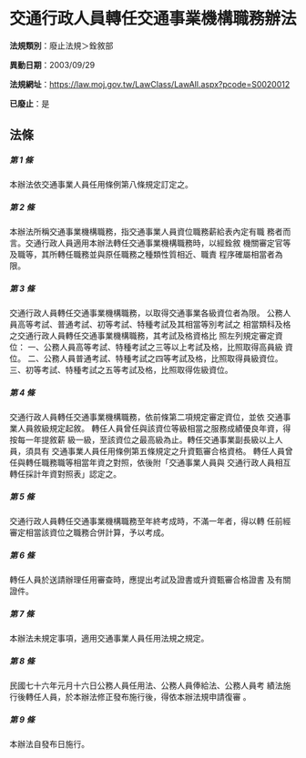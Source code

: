 # 交通行政人員轉任交通事業機構職務辦法

**法規類別**：廢止法規＞銓敘部

**異動日期**：2003/09/29  

**法規網址**：https://law.moj.gov.tw/LawClass/LawAll.aspx?pcode=S0020012

**已廢止**：是



## 法條
##### 第 1 條
本辦法依交通事業人員任用條例第八條規定訂定之。

##### 第 2 條
本辦法所稱交通事業機構職務，指交通事業人員資位職務薪給表內定有職
務者而言。交通行政人員適用本辦法轉任交通事業機構職務時，以經銓敘
機關審定官等及職等，其所轉任職務並與原任職務之種類性質相近、職責
程序確屬相當者為限。

##### 第 3 條
交通行政人員轉任交通事業機構職務，以取得交通事業各級資位者為限。
公務人員高等考試、普通考試、初等考試、特種考試及其相當等別考試之
相當類科及格之交通行政人員轉任交通事業機構職務，其考試及格資格比
照左列規定審定資位：
一、公務人員高等考試、特種考試之三等以上考試及格，比照取得高員級
    資位。
二、公務人員普通考試、特種考試之四等考試及格，比照取得員級資位。
三、初等考試、特種考試之五等考試及格，比照取得佐級資位。


##### 第 4 條
交通行政人員轉任交通事業機構職務，依前條第二項規定審定資位，並依
交通事業人員敘級規定起敘。
轉任人員曾任與該資位等級相當之服務成績優良年資，得按每一年提敘薪
級一級，至該資位之最高級為止。轉任交通事業副長級以上人員，須具有
交通事業人員任用條例第五條規定之升資甄審合格資格。
轉任人員曾任與轉任職務職等相當年資之對照，依後附「交通事業人員與
交通行政人員相互轉任採計年資對照表」認定之。

##### 第 5 條
交通行政人員轉任交通事業機構職務至年終考成時，不滿一年者，得以轉
任前經審定相當該資位之職務合併計算，予以考成。

##### 第 6 條
轉任人員於送請辦理任用審查時，應提出考試及證書或升資甄審合格證書
及有關證件。

##### 第 7 條
本辦法未規定事項，適用交通事業人員任用法規之規定。

##### 第 8 條
民國七十六年元月十六日公務人員任用法、公務人員俸給法、公務人員考
績法施行後轉任人員，於本辦法修正發布施行後，得依本辦法規申請復審
。

##### 第 9 條
本辦法自發布日施行。


